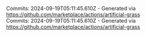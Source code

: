 Commits: 2024-09-19T05:11:45.610Z - Generated via https://github.com/marketplace/actions/artificial-grass
<br>
Commits: 2024-09-19T05:11:45.610Z - Generated via https://github.com/marketplace/actions/artificial-grass
<br>
